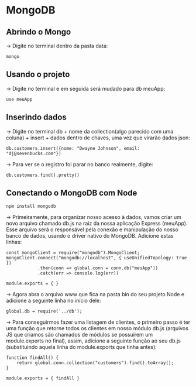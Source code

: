 # MongoDB

## Abrindo o Mongo

-> Digite no terminal dentro da pasta data:

    mongo

## Usando o projeto

-> Digite no terminal e em seguida será mudado para db meuApp:

    use meuApp

## Inserindo dados

-> Digite no terminal db + nome da collection(algo parecido com uma coluna) + insert + dados dentro de chaves, uma vez que virarão dados json:

    db.customers.insert({nome: "Dwayne Johnson", email: "dj@sevenbucks.com"})

-> Para ver se o registro foi parar no banco realmente, digite:

    db.customers.find().pretty()

## Conectando o MongoDB com Node

    npm install mongodb

-> Primeiramente, para organizar nosso acesso à dados, vamos criar um novo arquivo chamado db.js na raiz da nossa aplicação Express (meuApp). Esse arquivo será o responsável pela conexão e manipulação do nosso banco de dados, usando o driver nativo do MongoDB. Adicione estas linhas:

    const mongoClient = require("mongodb").MongoClient;
    mongoClient.connect("mongodb://localhost", { useUnifiedTopology: true })
                .then(conn => global.conn = conn.db("meuApp"))
                .catch(err => console.log(err))

    module.exports = { }

-> Agora abra o arquivo www que fica na pasta bin do seu projeto Node e adicione a seguinte linha no início dele:

    global.db = require('../db');

-> Para conseguirmos fazer uma listagem de clientes, o primeiro passo é ter uma função que retorne todos os clientes em nosso módulo db.js (arquivos JS que criamos são chamados de módulos se possuírem um module.exports no final), assim, adicione a seguinte função ao seu db.js (substituindo aquela linha do module.exports que tinha antes):

    function findAll() {
        return global.conn.collection("customers").find().toArray();
    }

    module.exports = { findAll }
